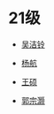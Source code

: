 # 21级

- [吴洁铃](https://github.com/Roundly/HNU-Robotics-Application/tree/master/docs/%E4%BF%9D%E7%A0%94%E7%BB%8F%E9%AA%8C%E5%88%86%E4%BA%AB/21级/吴洁铃.md)

- [杨航](https://github.com/Roundly/HNU-Robotics-Application/tree/master/docs/%E4%BF%9D%E7%A0%94%E7%BB%8F%E9%AA%8C%E5%88%86%E4%BA%AB/21级/杨航.md)

- [王硕](https://github.com/Roundly/HNU-Robotics-Application/tree/master/docs/%E4%BF%9D%E7%A0%94%E7%BB%8F%E9%AA%8C%E5%88%86%E4%BA%AB/21级/王硕.md)

- [郭宗灏](https://github.com/Roundly/HNU-Robotics-Application/tree/master/docs/%E4%BF%9D%E7%A0%94%E7%BB%8F%E9%AA%8C%E5%88%86%E4%BA%AB/21级/郭宗灏.md)


